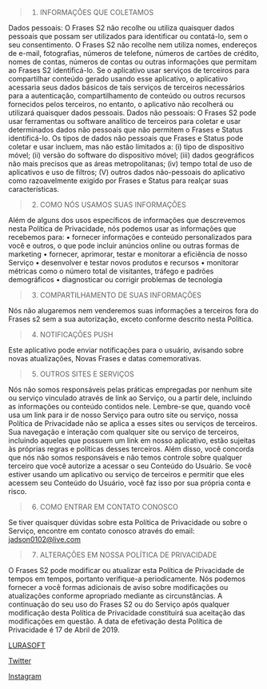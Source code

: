 > 1. INFORMAÇÕES QUE COLETAMOS

Dados pessoais:
O Frases S2 não recolhe ou utiliza quaisquer dados pessoais que possam ser utilizados para identificar ou contatá-lo, sem o seu consentimento. O Frases S2 não recolhe nem utiliza nomes, endereços de e-mail, fotografias, números de telefone, números de cartões de crédito, nomes de contas, números de contas ou outras informações que permitam ao Frases S2 identificá-lo. Se o aplicativo usar serviços de terceiros para compartilhar conteúdo gerado usando esse aplicativo, o aplicativo acessaria seus dados básicos de tais serviços de terceiros necessários para a autenticação, compartilhamento de conteúdo ou outros recursos fornecidos pelos terceiros, no entanto, o aplicativo não recolherá ou utilizará quaisquer dados pessoais.
Dados não pessoais:
O Frases S2 pode usar ferramentas ou software analítico de terceiros para coletar e usar determinados dados não pessoais que não permitem o Frases e Status identificá-lo. Os tipos de dados não pessoais que Frases e Status pode coletar e usar incluem, mas não estão limitados a: (i) tipo de dispositivo móvel; (ii) versão do software do dispositivo móvel; (iii) dados geográficos não mais precisos que as áreas metropolitanas; (iv) tempo total de uso de aplicativos e uso de filtros; (V) outros dados não-pessoais do aplicativo como razoavelmente exigido por Frases e Status para realçar suas características.

> 2. COMO NÓS USAMOS SUAS INFORMAÇÕES

Além de alguns dos usos específicos de informações que descrevemos nesta Política de Privacidade, nós podemos usar as informações que recebemos para:
•  fornecer informações e conteúdo personalizados para você e outros, o que pode incluir anúncios online ou outras formas de marketing
•  fornecer, aprimorar, testar e monitorar a eficiência de nosso Serviço
•  desenvolver e testar novos produtos e recursos
•  monitorar métricas como o número total de visitantes, tráfego e padrões demográficos
•  diagnosticar ou corrigir problemas de tecnologia

> 3. COMPARTILHAMENTO DE SUAS INFORMAÇÕES

Nós não alugaremos nem venderemos suas informações a terceiros fora do Frases s2 sem a sua autorização, exceto conforme descrito nesta Política.

> 4. NOTIFICAÇÕES PUSH

Este aplicativo pode enviar notificações para o usuário, avisando sobre novas atualizações, Novas Frases e datas comemorativas.

> 5. OUTROS SITES E SERVIÇOS

Nós não somos responsáveis pelas práticas empregadas por nenhum site ou serviço vinculado através de link ao Serviço, ou a partir dele, incluindo as informações ou conteúdo contidos nele. Lembre-se que, quando você usa um link para ir de nosso Serviço para outro site ou serviço, nossa Política de Privacidade não se aplica a esses sites ou serviços de terceiros. Sua navegação e interação com qualquer site ou serviço de terceiros, incluindo aqueles que possuem um link em nosso aplicativo, estão sujeitas às próprias regras e políticas desses terceiros. Além disso, você concorda que nós não somos responsáveis e não temos controle sobre qualquer terceiro que você autorize a acessar o seu Conteúdo do Usuário. Se você estiver usando um aplicativo ou serviço de terceiros e permitir que eles acessem seu Conteúdo do Usuário, você faz isso por sua própria conta e risco.

> 6. COMO ENTRAR EM CONTATO CONOSCO

Se tiver quaisquer dúvidas sobre esta Política de Privacidade ou sobre o Serviço, encontre em contato conosco através do email: jadson0102@live.com

> 7. ALTERAÇÕES EM NOSSA POLÍTICA DE PRIVACIDADE

O Frases S2 pode modificar ou atualizar esta Política de Privacidade de tempos em tempos, portanto verifique-a periodicamente. Nós podemos fornecer a você formas adicionais de aviso sobre modificações ou atualizações conforme apropriado mediante as circunstâncias. A continuação do seu uso do Frases S2 ou do Serviço após qualquer modificação desta Política de Privacidade constituirá sua aceitação das modificações em questão.
A data de efetivação desta Política de Privacidade é 17 de Abril de 2019.

[LURASOFT](https://www.instagram.com/luraxsoft)

[Twitter](https://twitter.com/jadsonx)

[Instagram](https://www.instagram.com/jadsonxsantos)
